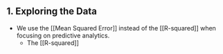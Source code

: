 
## 1. Exploring the Data





- We use the [[Mean Squared Error]] instead of the [[R-squared]] when focusing on predictive analytics.
	- The [[R-squared]] 